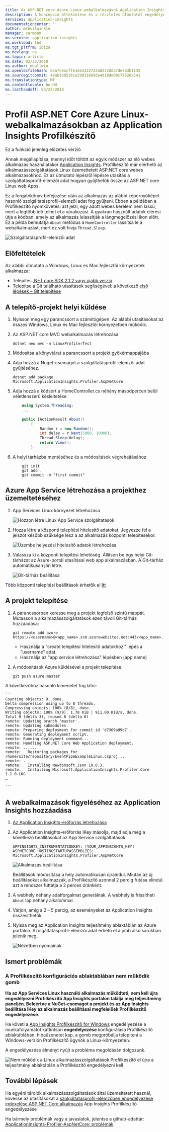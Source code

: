 ```yaml
---
title: Az ASP.NET core Azure Linux webalkalmazások Application Insights Profilkészítő profil |} Microsoft Docs
description: A koncepció áttekintése és a részletes útmutatót engedélyezheti a
services: application-insights
documentationcenter: ''
author: mrbullwinkle
manager: carmonm
ms.service: application-insights
ms.workload: tbd
ms.tgt_pltfrm: ibiza
ms.devlang: na
ms.topic: article
ms.date: 02/23/2018
ms.author: mbullwin
ms.openlocfilehash: 63a7ceacffe1ee33227d3a8272dda7de7b3b1135
ms.sourcegitcommit: 48ab1b6526ce290316b9da4d18de00c77526a541
ms.translationtype: MT
ms.contentlocale: hu-HU
ms.lasthandoff: 03/23/2018
---
```

# <a name="profile-aspnet-core-azure-linux-web-apps-with-application-insights-profiler"></a>Profil ASP.NET Core Azure Linux-webalkalmazásokban az Application Insights Profilkészítő

Ez a funkció jelenleg előzetes verzió

Annak megállapítása, mennyi időt töltött az egyik módszer az élő webes alkalmazás használatakor [Application Insights](app-insights-overview.md). Profilkészítő már elérhető az alkalmazásszolgáltatások Linux üzemeltetett ASP.NET core webes alkalmazásokhoz. Ez az útmutató lépésről lépésre utasítás a szolgáltatásprofil-elemzői adat hogyan gyűjthetők össze az ASP.NET core Linux web Apps.

Ez a forgatókönyv befejezése után az alkalmazás az alábbi képernyőképet hasonló szolgáltatásprofil-elemzői adat fog gyűjteni. Ebben a példában a Profilkészítő nyomkövetési azt jelzi, egy adott webes kérelem nem lassú, mert a legtöbb idő telhet el a várakozási. A gyakran használt adatok elérési útja a kódban, amely az alkalmazás lelassítják a lángmegelőzési ikon előtt. Ez a példa bemutatja `About` metódus a `HomeController` lassítsa le a webalkalmazást, mert ez volt hívja `Thread.Sleep`.

![Szolgáltatásprofil-elemzői adat](./media/app-insights-profiler-aspnetcore-linux/profiler-traces.png)

## <a name="pre-requisites"></a>Előfeltételek
Az alábbi útmutató a Windows, Linux és Mac fejlesztői környezetek alkalmazza:

* Telepítés [.NET core SDK 2.1.2 vagy újabb verzió](https://www.microsoft.com/net/download/windows/build)
* Telepítse a Git található utasítások segítségével: a következő [első lépések – Git telepítése](https://git-scm.com/book/en/v2/Getting-Started-Installing-Git)

## <a name="setup-project-locally"></a>A telepítő-projekt helyi küldése

1. Nyisson meg egy parancssort a számítógépen. Az alábbi utasításokat az összes Windows, Linux és Mac fejlesztői környezetben működik.

2. Az ASP.NET core MVC webalkalmazás létrehozása
    ```
    dotnet new mvc -n LinuxProfilerTest
    ```
3. Módosítsa a könyvtárat a parancssort a projekt gyökérmappájába

4. Adja hozzá a Nuget-csomagot a szolgáltatásprofil-elemzői adat gyűjtéséhez.
    ```
    dotnet add package Microsoft.ApplicationInsights.Profiler.AspNetCore
    ```
5. Adja hozzá a kódsort a HomeController.cs néhány másodpercen belül véletlenszerű késleltetése

    ```csharp
        using System.Threading;
        ...

        public IActionResult About()
            {
                Random r = new Random();
                int delay = r.Next(5000, 10000);
                Thread.Sleep(delay);
                return View();
            }
    ```
6. A helyi tárházba mentéséhez és a módosítások végrehajtásához

    ```
        git init
        git add .
        git commit -m "first commit"
    ```

## <a name="create-azure-app-service-for-hosting-your-project"></a>Azure App Service létrehozása a projekthez üzemeltetéséhez
1. App Services Linux környezet létrehozása

    ![Hozzon létre Linux App Service szolgáltatások](./media/app-insights-profiler-aspnetcore-linux/create-linux-appservice.png)

2. Hozza létre a központi telepítési hitelesítő adatokat. Jegyezze fel a jelszót később szüksége lesz a az alkalmazás központi telepítésekor.

    ![Üzembe helyezési hitelesítő adatok létrehozása](./media/app-insights-profiler-aspnetcore-linux/create-deployment-credentials.png)

3. Válassza ki a központi telepítési lehetőség. Állítson be egy helyi Git-tárházat az Azure-portál utasításai web app alkalmazásban. A Git-tárház automatikusan jön létre.

    ![Git-tárház beállítása](./media/app-insights-profiler-aspnetcore-linux/setup-git-repo.png)

Több központi telepítési beállítások érhetők el [Itt](https://docs.microsoft.com/azure/app-service/containers/choose-deployment-type)

## <a name="deploy-your-project"></a>A projekt telepítése

1. A parancssorban keresse meg a projekt legfelső szintű mappát. Mutasson a alkalmazásszolgáltatások ezen távoli Git-tárház hozzáadása:

    ```
    git remote add azure https://<username>@<app_name>.scm.azurewebsites.net:443/<app_name>.git
    ```
    * Használja a "create telepítési hitelesítő adatokhoz." lépés a "username" adat.
    * Használja az "app service létrehozása" lépésben (app name)

2. A módosítások Azure küldésével a projekt telepítése

    ```
    git push azure master
    ```
A következőhöz hasonló kimenetet fog látni:

    ```
    Counting objects: 9, done.
    Delta compression using up to 8 threads.
    Compressing objects: 100% (8/8), done.
    Writing objects: 100% (9/9), 1.78 KiB | 911.00 KiB/s, done.
    Total 9 (delta 3), reused 0 (delta 0)
    remote: Updating branch 'master'.
    remote: Updating submodules.
    remote: Preparing deployment for commit id 'd7369a99d7'.
    remote: Generating deployment script.
    remote: Running deployment command...
    remote: Handling ASP.NET Core Web Application deployment.
    remote: ......
    remote:   Restoring packages for /home/site/repository/EventPipeExampleLinux.csproj...
    remote: .
    remote:   Installing Newtonsoft.Json 10.0.3.
    remote:   Installing Microsoft.ApplicationInsights.Profiler.Core 1.1.0-LKG
    …

    ```

## <a name="add-application-insights-to-monitor-your-web-apps"></a>A webalkalmazások figyeléséhez az Application Insights hozzáadása
1. [Az Application Insights-erőforrás létrehozása](./app-insights-create-new-resource.md)
2. Az Application Insights-erőforrás iKey másolja, majd adja meg a következő beállításokat az App Service szolgáltatások

    ```
    APPINSIGHTS_INSTRUMENTATIONKEY: [YOUR_APPINSIGHTS_KEY]
    ASPNETCORE_HOSTINGSTARTUPASSEMBLIES: Microsoft.ApplicationInsights.Profiler.AspNetCore
    ```

    ![Alkalmazás beállítása](./media/app-insights-profiler-aspnetcore-linux/set-appsettings.png)

    Beállítások módosítása a hely automatikusan újraindul. Miután az új beállításokat alkalmazzák, a Profilkészítő azonnal 2 percig futása elindul. azt a rendszer futtatja a 2 perces óránként.

3. A webhely néhány adatforgalmat generálnak. A webhely is frissítheti ```About``` lap néhány alkalommal.

4. Várjon, amíg a 2 – 5 percig, az eseményeket az Application Insights összesíthetők.

5. Nyissa meg az Application Insights teljesítmény ablaktáblán az Azure portálon. Szolgáltatásprofil-elemzői adat érhető el a jobb alsó sarokban jelenik meg.

    ![Nézetben nyomainak](./media/app-insights-profiler-aspnetcore-linux/view-traces.png)

## <a name="known-issues"></a>Ismert problémák

### <a name="enable-button-in-profiler-configuration-pane-does-not-work"></a>A Profilkészítő konfigurációs ablaktáblában nem működik gomb
**Ha az App Services Linux használó alkalmazás működteti, nem kell újra engedélyezni Profilkészítő App Insights portálon találja meg teljesítmény paneljén. Beleértve a NuGet-csomagot a projekt és az App Insights beállítása iKey az alkalmazás beállításai megfelelőek Profilkészítő engedélyezése**.

Ha követi a [App Insights Profilkészítő for Windows](./app-insights-profiler.md) engedélyezése a munkafolyamatot kattintson **engedélyezése** konfigurálása Profilkészítő ablaktáblában, hibaüzenetet kap, a gomb megpróbálja telepíteni a Windows-verzión Profilkészítő ügynök a Linux-környezeten.

A engedélyezése élményt nyújt a probléma megoldásán dolgozunk.

![Nem működik a Linux alkalmazásszolgáltatások Profilkészítő el újra a teljesítmény ablaktáblán a Profilkészítő engedélyezni kell](./media/app-insights-profiler-aspnetcore-linux/issue-enable-profiler.png)


## <a name="next-steps"></a>További lépések
Ha egyéni tárolók alkalmazásszolgáltatások által üzemeltetett használ, kövesse az utasításokat a [ szolgáltatásprofil-elemzőben engedélyezése indexelése ASP.NET Core alkalmazás](https://github.com/Microsoft/ApplicationInsights-Profiler-AspNetCore/tree/master/examples/EnableServiceProfilerForContainerApp) App Insights Profilkészítő engedélyezése

Ha bármely problémák vagy a javaslatok, jelentse a github-adattár: [ApplicationInsights-Profiler-AspNetCore: problémák](https://github.com/Microsoft/ApplicationInsights-Profiler-AspNetCore/issues)
